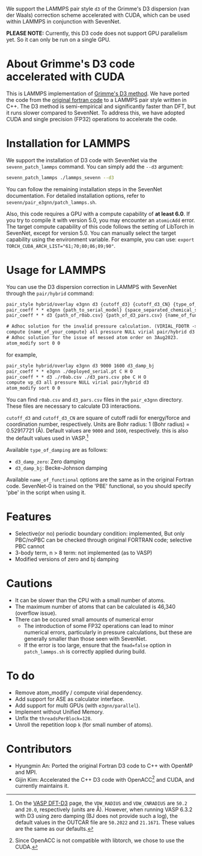 We support the LAMMPS pair style `d3` of the Grimme's D3 dispersion (van der Waals) correction scheme accelerated with CUDA, which can be used within LAMMPS in conjunction with SevenNet.

**PLEASE NOTE:** Currently, this D3 code does not support GPU parallelism yet. So it can only be run on a single GPU.

# About Grimme's D3 code accelerated with CUDA 

This is LAMMPS implementation of [Grimme's D3 method](https://doi.org/10.1063/1.3382344). We have ported the code from the [original fortran code](https://www.chemie.uni-bonn.de/grimme/de/software/dft-d3) to a LAMMPS pair style written in C++. The D3 method is semi-empirical and significantly faster than DFT, but it runs slower compared to SevenNet. To address this, we have adopted CUDA and single precision (FP32) operations to accelerate the code.

# Installation for LAMMPS

We support the installation of D3 code with SevenNet via the `sevenn_patch_lammps` command. You can simply add the `--d3` argument:

```bash
sevenn_patch_lammps ./lammps_sevenn --d3
```

You can follow the remaining installation steps in the SevenNet documentation. For detailed installation options, refer to `sevenn/pair_e3gnn/patch_lammps.sh`.

Also, this code requires a GPU with a compute capability of **at least 6.0**. If you try to compile it with version 5.0, you may encounter an `atomicAdd` error. The target compute capability of this code follows the setting of LibTorch in SevenNet, except for version 5.0. You can manually select the target capability using the environment variable. For example, you can use: `export TORCH_CUDA_ARCH_LIST="61;70;80;86;89;90"`.

# Usage for LAMMPS

You can use the D3 dispersion correction in LAMMPS with SevenNet through the `pair/hybrid` command:

```txt
pair_style hybrid/overlay e3gnn d3 {cutoff_d3} {cutoff_d3_CN} {type_of_damping}
pair_coeff * * e3gnn {path_to_serial_model} {space_separated_chemical_species}
pair_coeff * * d3 {path_of_r0ab.csv} {path_of_d3_pars.csv} {name_of_functional} {space_separated_chemical_species}

# Adhoc solution for the invalid pressure calculation. (VIRIAL_FDOTR -> VIRIAL_PAIR by calling compute pressure)
compute {name_of_your_compute} all pressure NULL virial pair/hybrid d3
# Adhoc solution for the issue of messed atom order on 3Aug2023. 
atom_modify sort 0 0 
```

for example,

```txt
pair_style hybrid/overlay e3gnn d3 9000 1600 d3_damp_bj
pair_coeff * * e3gnn ./deployed_serial.pt C H O
pair_coeff * * d3 ./r0ab.csv ./d3_pars.csv pbe C H O
compute vp_d3 all pressure NULL virial pair/hybrid d3
atom_modify sort 0 0
```

You can find `r0ab.csv` and `d3_pars.csv` files in the `pair_e3gnn` directory. These files are necessary to calculate D3 interactions.

`cutoff_d3` and `cutoff_d3_CN` are square of cutoff radii for energy/force and coordination number, respectively. Units are Bohr radius: 1 (Bohr radius) = 0.52917721 (Å). Default values are `9000` and `1600`, respectively. this is also the default values used in VASP.[^1]

Available `type_of_damping` are as follows:
- `d3_damp_zero`: Zero damping
- `d3_damp_bj`: Becke-Johnson damping

Available `name_of_functional` options are the same as in the original Fortran code. SevenNet-0 is trained on the 'PBE' functional, so you should specify 'pbe' in the script when using it.

# Features
- Selective(or no) periodic boundary condition: implemented, But only PBC/noPBC can be checked through original FORTRAN code; selective PBC cannot
- 3-body term, n > 8 term: not implemented (as to VASP)
- Modified versions of zero and bj damping

# Cautions
- It can be slower than the CPU with a small number of atoms.
- The maximum number of atoms that can be calculated is 46,340 (overflow issue).
- There can be occured small amounts of numerical error
  - The introduction of some FP32 operations can lead to minor numerical errors, particularly in pressure calculations, but these are generally smaller than those seen with SevenNet.
  - If the error is too large, ensure that the `fmad=false` option in `patch_lammps.sh` is correctly applied during build.

# To do
- Remove atom_modify / compute virial dependency.
- Add support for ASE as calculator interface.
- Add support for multi GPUs (with `e3gnn/parallel`).
- Implement without Unified Memory.
- Unfix the `threadsPerBlock=128`.
- Unroll the repetition loop `k` (for small number of atoms).

# Contributors
- Hyungmin An: Ported the original Fortran D3 code to C++ with OpenMP and MPI.
- Gijin Kim: Accelerated the C++ D3 code with OpenACC[^2] and CUDA, and currently maintains it.

[^1]: On the [VASP DFT-D3](https://www.vasp.at/wiki/index.php/DFT-D3) page, the `VDW_RADIUS` and `VDW_CNRADIUS` are `50.2` and `20.0`, respectively (units are Å). However, when running VASP 6.3.2 with D3 using zero damping (BJ does not provide such a log), the default values in the OUTCAR file are `50.2022` and `21.1671`. These values are the same as our defaults.
[^2]: Since OpenACC is not compatible with libtorch, we chose to use the CUDA.
